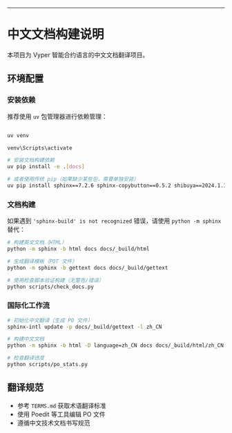 ---

# 中文文档构建说明

本项目为 Vyper 智能合约语言的中文文档翻译项目。

## 环境配置

### 安装依赖

推荐使用 `uv` 包管理器进行依赖管理：

```bash

uv venv

venv\Scripts\activate

# 安装文档构建依赖
uv pip install -e .[docs]

# 或者使用传统 pip（如果缺少某些包，需要单独安装）
uv pip install sphinx==7.2.6 sphinx-copybutton==0.5.2 shibuya==2024.1.17 sphinx-intl>=2.1.0
```

### 文档构建

如果遇到 `'sphinx-build' is not recognized` 错误，请使用 `python -m sphinx` 替代：

```bash
# 构建英文文档（HTML）
python -m sphinx -b html docs docs/_build/html

# 生成翻译模板（POT 文件）
python -m sphinx -b gettext docs docs/_build/gettext

# 使用检查脚本验证构建（无警告/错误）
python scripts/check_docs.py
```

### 国际化工作流

```bash
# 初始化中文翻译（生成 PO 文件）
sphinx-intl update -p docs/_build/gettext -l zh_CN

# 构建中文文档
python -m sphinx -b html -D language=zh_CN docs docs/_build/html/zh_CN

# 检查翻译进度
python scripts/po_stats.py
```

## 翻译规范

* 参考 `TERMS.md` 获取术语翻译标准
* 使用 Poedit 等工具编辑 PO 文件
* 遵循中文技术文档书写规范
